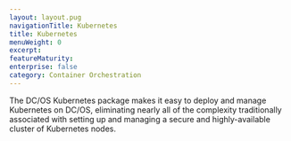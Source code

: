 ```yaml
---
layout: layout.pug
navigationTitle: Kubernetes
title: Kubernetes
menuWeight: 0
excerpt:
featureMaturity:
enterprise: false
category: Container Orchestration
---
```


The DC/OS Kubernetes package makes it easy to deploy and manage Kubernetes on DC/OS, eliminating nearly all of the complexity traditionally associated with setting up and managing a secure and highly-available cluster of Kubernetes nodes.
